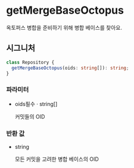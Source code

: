# getMergeBaseOctopus

옥토퍼스 병합을 준비하기 위해 병합 베이스를 찾아요.

## 시그니처

```ts
class Repository {
  getMergeBaseOctopus(oids: string[]): string;
}
```

### 파라미터

<ul class="param-ul">
  <li class="param-li param-li-root">
    <span class="param-name">oids</span><span class="param-required">필수</span>&nbsp;·&nbsp;<span class="param-type">string[]</span>
    <br>
    <p class="param-description">커밋들의 OID</p>
  </li>
</ul>

### 반환 값

<ul class="param-ul">
  <li class="param-li param-li-root">
    <span class="param-type">string</span>
    <br>
    <p class="param-description">모든 커밋을 고려한 병합 베이스의 OID</p>
  </li>
</ul>